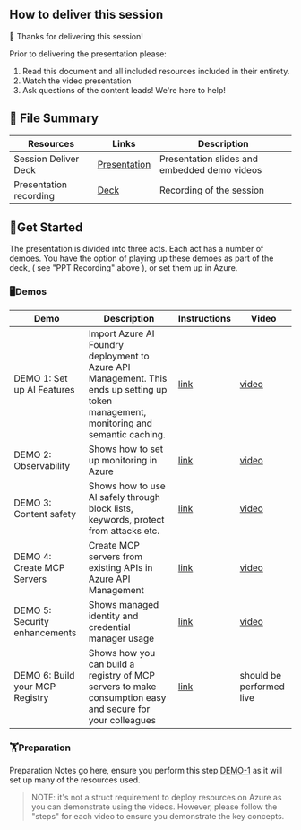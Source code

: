 ## How to deliver this session

🥇 Thanks for delivering this session!

Prior to delivering the presentation please:

1.  Read this document and all included resources included in their entirety.
2.  Watch the video presentation
3.  Ask questions of the content leads! We're here to help!


## 📁 File Summary

| Resources          | Links                            | Description |
|-------------------|----------------------------------|-------------------|
| Session Deliver Deck     |  [Presentation](https://aka.ms/AAxo818)  | Presentation slides and embedded demo videos |
| Presentation recording |  [Deck](https://aka.ms/AAxrxem) | Recording of the session |


## 🚀Get Started

The presentation is divided into three acts. Each act has a number of demoes. You have the option of playing up these demoes as part of the deck, ( see "PPT Recording" above ), or set them up in Azure. 

### 🖥️Demos

| Demo | Description | Instructions | Video |
| -- | -- | -- | -- |
| DEMO 1: Set up AI Features | Import Azure AI Foundry deployment to Azure API Management. This ends up setting up token management, monitoring and semantic caching.  | [link](./DEMO-1/README.md) | [video](https://aka.ms/AAxn3z0) |
| DEMO 2: Observability | Shows how to set up monitoring in Azure | [link](./DEMO-2/README.md) |  [video](https://aka.ms/AAxo6jw) |
| DEMO 3: Content safety | Shows how to use AI safely through block lists, keywords, protect from attacks etc. | [link](./DEMO-3/README.md)  |  [video](https://aka.ms/AAxn48r) |
| DEMO 4: Create MCP Servers | Create MCP servers from existing APIs in Azure API Management  | [link](./DEMO-4/README.md) |  [video](https://aka.ms/AAxo6jv) | 
| DEMO 5: Security enhancements | Shows managed identity and credential manager usage | [link](./DEMO-5/README.md) |  [video](https://aka.ms/AAxn3yz) |
| DEMO 6: Build your MCP Registry | Shows how you can build a registry of MCP servers to make consumption easy and secure for your colleagues | [link](./DEMO-6/README.md) |  should be performed live |



### 🏋️Preparation
Preparation Notes go here, ensure you perform this step [DEMO-1](./DEMO-1/README.md) as it will set up many of the resources used. 

> NOTE: it's not a struct requirement to deploy resources on Azure as you can demonstrate using the videos. However, please follow the "steps" for each video to ensure you demonstrate the key concepts.

